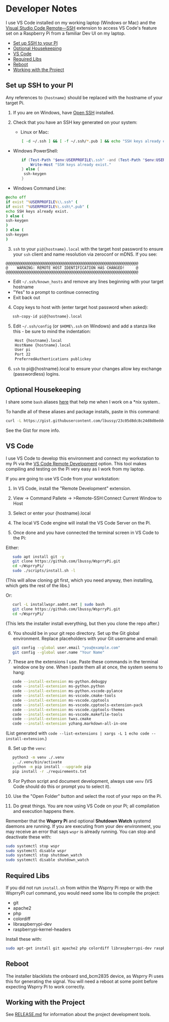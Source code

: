 <!-- omit in toc -->
# Developer Notes

I use VS Code installed on my working laptop (Windows or Mac) and the [Visual Studio Code Remote—SSH](https://code.visualstudio.com/docs/remote/ssh) extension to access VS Code's feature set on a Raspberry Pi from a familiar Dev UI on my laptop.

- [Set up SSH to your PI](#set-up-ssh-to-your-pi)
- [Optional Housekeeping](#optional-housekeeping)
- [VS Code](#vs-code)
- [Required Libs](#required-libs)
- [Reboot](#reboot)
- [Working with the Project](#working-with-the-project)

## Set up SSH to your PI

Any references to `{hostname}` should be replaced with the hostname of your target Pi.

1. If you are on Windows, have [Open SSH](https://windowsloop.com/install-openssh-server-windows-11/) installed.
   
2. Check that you have an SSH key generated on your system:

   * Linux or Mac:

 ``` bash
        [ -d ~/.ssh ] && [ -f ~/.ssh/*.pub ] && echo "SSH keys already exists." || ssh-keygen
 ```

   * Windows PowerShell:

 ``` PowerShell
        if (Test-Path "$env:USERPROFILE\.ssh" -and (Test-Path "$env:USERPROFILE\.ssh\*.pub")) {
            Write-Host "SSH keys already exist."
        } else {
         ssh-keygen
        }
 ```

   * Windows Command Line:

 ``` cmd
 @echo off
 if exist "%USERPROFILE%\\.ssh" (
 if exist "%USERPROFILE%\.ssh\*.pub" (
 echo SSH keys already exist.
 ) else (
 ssh-keygen
 )
 ) else (
 ssh-keygen
 )
 ```

3. `ssh` to your `pi@{hostname}.local` with the target host password to ensure your `ssh` client and name resolution via zeroconf or mDNS. If you see:

 ```
 @@@@@@@@@@@@@@@@@@@@@@@@@@@@@@@@@@@@@@@@@@@@@@@@@@@@@@@@@@@
 @    WARNING: REMOTE HOST IDENTIFICATION HAS CHANGED!     @
 @@@@@@@@@@@@@@@@@@@@@@@@@@@@@@@@@@@@@@@@@@@@@@@@@@@@@@@@@@@
 ```

   * Edit `~/.ssh/known_hosts` and remove any lines beginning with your target hostname
   * "Yes" to a prompt to continue connecting
   * Exit back out

4. Copy keys to host with (enter target host password when asked):
   
 ``` bash
    ssh-copy-id pi@{hostname}.local
 ```

5. Edit `~/.ssh/config` (or `$HOME\.ssh` on Windows) and add a stanza like this - be sure to mind the indentation:

 ``` bash
     Host {hostname}.local
     HostName {hostname}.local
     User pi
     Port 22
     PreferredAuthentications publickey
 ```

6. `ssh` to pi@{hostname}.local to ensure your changes allow key exchange (passwordless) logins.

## Optional Housekeeping

I share some `bash` aliases [here](https://gist.github.com/lbussy/23c05d8dc8c24d8d8edddf1d381f1c8b) that help me when I work on a *nix system..

To handle all of these aliases and package installs, paste in this command:

``` bash
curl -L https://gist.githubusercontent.com/lbussy/23c05d8dc8c24d8d8edddf1d381f1c8b/raw/45b81007c8bbaf4582cddcc058ca91517c715d1b/install_aliases.sh | bash
```

See the Gist for more info.

## VS Code

I use VS Code to develop this environment and connect my workstation to my Pi via the [VS Code Remote Development](https://code.visualstudio.com/docs/remote/remote-overview) option. This tool makes compiling and testing on the Pi very easy as I work from my laptop.

If you are going to use VS Code from your workstation:

1. In VS Code, install the "Remote Development" extension.

2. View -> Command Pallete -> >Remote-SSH:Connect Current Window to Host

3. Select or enter your {hostname}.local

4. The local VS Code engine will install the VS Code Server on the Pi.

5. Once done and you have connected the terminal screen in VS Code to the Pi:

 Either:

 ``` bash
    sudo apt install git -y
    git clone https://github.com/lbussy/WsprryPi.git
    cd ~/WsprryPi/
    sudo ./scripts/install.sh -l
 ```

 (This will allow cloning git first, which you need anyway, then installing, which gets the rest of the libs.)

 Or:

 ``` bash
    curl -L installwspr.aa0nt.net | sudo bash
    git clone https://github.com/lbussy/WsprryPi.git
    cd ~/WsprryPi/
 ```
  
 (This lets the installer install everything, but then you clone the repo after.)

6. You should be in your git repo directory. Set up the Git global environment. Replace placeholders with your Git username and email:

 ``` bash
    git config --global user.email "you@example.com"
    git config --global user.name "Your Name"
 ```

7. These are the extensions I use. Paste these commands in the terminal window one by one. When I paste them all at once, the system seems to hang:

 ``` bash
    code --install-extension ms-python.debugpy
    code --install-extension ms-python.python
    code --install-extension ms-python.vscode-pylance
    code --install-extension ms-vscode.cmake-tools
    code --install-extension ms-vscode.cpptools
    code --install-extension ms-vscode.cpptools-extension-pack
    code --install-extension ms-vscode.cpptools-themes
    code --install-extension ms-vscode.makefile-tools
    code --install-extension twxs.cmake
    code --install-extension yzhang.markdown-all-in-one
 ```

 (List generated with `code --list-extensions | xargs -L 1 echo code --install-extension`.)

8. Set up the `venv`:

 ``` bash
    python3 -m venv ./.venv
    . ./.venv/bin/activate
    python -m pip install --upgrade pip
    pip install -r ./requirements.txt
 ```

9. For Python script and document development, always use `venv` (VS Code should do this or prompt you to select it).

10. Use the "Open Folder" button and select the root of your repo on the Pi.

11. Do great things. You are now using VS Code on your Pi; all compilation and execution happens there.

Remember that the **Wsprry Pi** and optional **Shutdown Watch** systemd daemons are running. If you are executing from your dev environment, you may receive an error that says `wspr` is already running. You can stop and deactivate these with:

``` bash
sudo systemctl stop wspr
sudo systemctl disable wspr
sudo systemctl stop shutdown_watch
sudo systemctl disable shutdown_watch
```

## Required Libs

If you did not run `install.sh` from within the Wsprry Pi repo or with the WsprryPi curl command, you would need some libs to compile the project:

* git
* apache2
* php
* colordiff
* libraspberrypi-dev
* raspberrypi-kernel-headers

Install these with:

``` bash
sudo apt-get install git apache2 php colordiff libraspberrypi-dev raspberrypi-kernel-headers -y
```

## Reboot

The installer blacklists the onboard snd_bcm2835 device, as Wsprry Pi uses this for generating the signal. You will need a reboot at some point before expecting Wsprry Pi to work correctly.

## Working with the Project

See [RELEASE.md](./scripts/RELEASE.md) for information about the project development tools.
